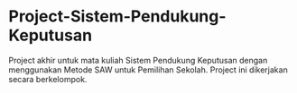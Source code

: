 # Project-Sistem-Pendukung-Keputusan
Project akhir untuk mata kuliah Sistem Pendukung Keputusan dengan menggunakan Metode SAW untuk Pemilihan Sekolah. Project ini dikerjakan secara berkelompok.
